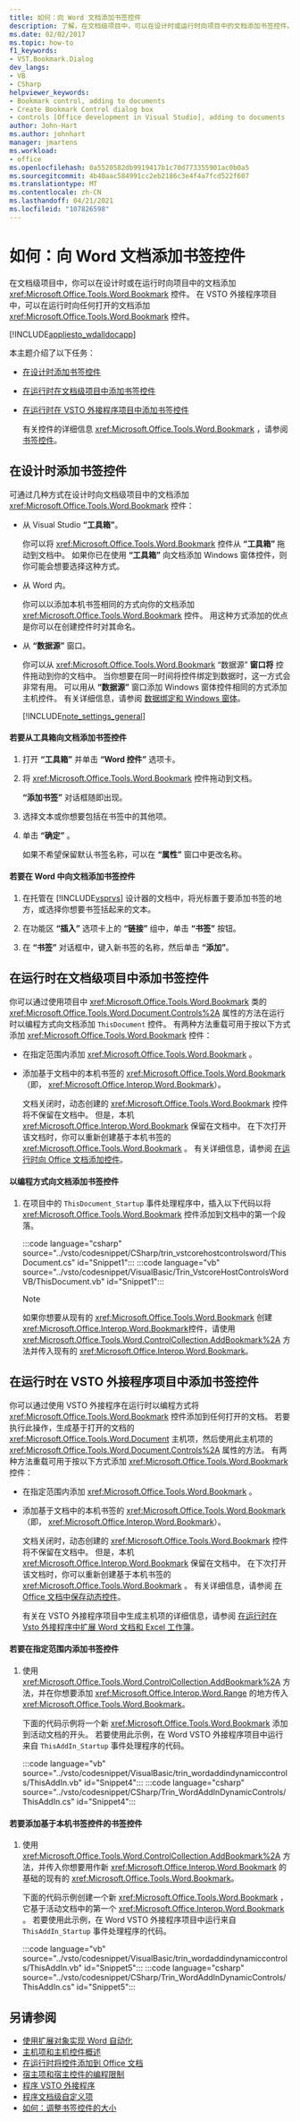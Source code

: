 ```yaml
---
title: 如何：向 Word 文档添加书签控件
description: 了解，在文档级项目中，可以在设计时或运行时向项目中的文档添加书签控件。
ms.date: 02/02/2017
ms.topic: how-to
f1_keywords:
- VST.Bookmark.Dialog
dev_langs:
- VB
- CSharp
helpviewer_keywords:
- Bookmark control, adding to documents
- Create Bookmark Control dialog box
- controls [Office development in Visual Studio], adding to documents
author: John-Hart
ms.author: johnhart
manager: jmartens
ms.workload:
- office
ms.openlocfilehash: 0a5520582db9919417b1c70d773355901ac0b0a5
ms.sourcegitcommit: 4b40aac584991cc2eb2186c3e4f4a7fcd522f607
ms.translationtype: MT
ms.contentlocale: zh-CN
ms.lasthandoff: 04/21/2021
ms.locfileid: "107826598"
---
```

# <a name="how-to-add-bookmark-controls-to-word-documents"></a>如何：向 Word 文档添加书签控件
  在文档级项目中，你可以在设计时或在运行时向项目中的文档添加 <xref:Microsoft.Office.Tools.Word.Bookmark> 控件。 在 VSTO 外接程序项目中，可以在运行时向任何打开的文档添加 <xref:Microsoft.Office.Tools.Word.Bookmark> 控件。

 [!INCLUDE[appliesto_wdalldocapp](../vsto/includes/appliesto-wdalldocapp-md.md)]

 本主题介绍了以下任务：

- [在设计时添加书签控件](#designtime)

- [在运行时在文档级项目中添加书签控件](#runtimedoclevel)

- [在运行时在 VSTO 外接程序项目中添加书签控件](#runtimeaddin)

  有关控件的详细信息 <xref:Microsoft.Office.Tools.Word.Bookmark> ，请参阅 [书签控件](../vsto/bookmark-control.md)。

## <a name="add-bookmark-controls-at-design-time"></a><a name="designtime"></a> 在设计时添加书签控件
 可通过几种方式在设计时向文档级项目中的文档添加 <xref:Microsoft.Office.Tools.Word.Bookmark> 控件：

- 从 Visual Studio **“工具箱”**。

   你可以将 <xref:Microsoft.Office.Tools.Word.Bookmark> 控件从 **“工具箱”** 拖动到文档中。 如果你已在使用 **“工具箱”** 向文档添加 Windows 窗体控件，则你可能会想要选择这种方式。

- 从 Word 内。

   你可以以添加本机书签相同的方式向你的文档添加 <xref:Microsoft.Office.Tools.Word.Bookmark> 控件。 用这种方式添加的优点是你可以在创建控件时对其命名。

- 从 **“数据源”** 窗口。

   你可以从 <xref:Microsoft.Office.Tools.Word.Bookmark> “数据源” **窗口将** 控件拖动到你的文档中。 当你想要在同一时间将控件绑定到数据时，这一方式会非常有用。 可以用从 **“数据源”** 窗口添加 Windows 窗体控件相同的方式添加主机控件。 有关详细信息，请参阅 [数据绑定和 Windows 窗体](/dotnet/framework/winforms/data-binding-and-windows-forms)。

  [!INCLUDE[note_settings_general](../sharepoint/includes/note-settings-general-md.md)]

#### <a name="to-add-a-bookmark-control-to-a-document-from-the-toolbox"></a>若要从工具箱向文档添加书签控件

1. 打开 **“工具箱”** 并单击 **“Word 控件”** 选项卡。

2. 将 <xref:Microsoft.Office.Tools.Word.Bookmark> 控件拖动到文档。

     **“添加书签”** 对话框随即出现。

3. 选择文本或你想要包括在书签中的其他项。

4. 单击 **“确定”** 。

     如果不希望保留默认书签名称，可以在 **“属性”** 窗口中更改名称。

#### <a name="to-add-a-bookmark-control-to-a-document-in-word"></a>若要在 Word 中向文档添加书签控件

1. 在托管在 [!INCLUDE[vsprvs](../sharepoint/includes/vsprvs-md.md)] 设计器的文档中，将光标置于要添加书签的地方，或选择你想要书签括起来的文本。

2. 在功能区 **“插入”** 选项卡上的 **“链接”** 组中，单击 **“书签”** 按钮。

3. 在 **“书签”** 对话框中，键入新书签的名称，然后单击 **“添加”**。

## <a name="add-bookmark-controls-at-run-time-in-a-document-level-project"></a><a name="runtimedoclevel"></a> 在运行时在文档级项目中添加书签控件
 你可以通过使用项目中 <xref:Microsoft.Office.Tools.Word.Bookmark> 类的 <xref:Microsoft.Office.Tools.Word.Document.Controls%2A> 属性的方法在运行时以编程方式向文档添加 `ThisDocument` 控件。 有两种方法重载可用于按以下方式添加 <xref:Microsoft.Office.Tools.Word.Bookmark> 控件：

- 在指定范围内添加 <xref:Microsoft.Office.Tools.Word.Bookmark> 。

- 添加基于文档中的本机书签的 <xref:Microsoft.Office.Tools.Word.Bookmark> （即， <xref:Microsoft.Office.Interop.Word.Bookmark>）。

  文档关闭时，动态创建的 <xref:Microsoft.Office.Tools.Word.Bookmark> 控件将不保留在文档中。 但是，本机 <xref:Microsoft.Office.Interop.Word.Bookmark> 保留在文档中。 在下次打开该文档时，你可以重新创建基于本机书签的 <xref:Microsoft.Office.Tools.Word.Bookmark> 。 有关详细信息，请参阅 [在运行时向 Office 文档添加控件](../vsto/adding-controls-to-office-documents-at-run-time.md)。

#### <a name="to-add-a-bookmark-control-to-a-document-programmatically"></a>以编程方式向文档添加书签控件

1. 在项目中的 `ThisDocument_Startup` 事件处理程序中，插入以下代码以将 <xref:Microsoft.Office.Tools.Word.Bookmark> 控件添加到文档中的第一个段落。

     :::code language="csharp" source="../vsto/codesnippet/CSharp/trin_vstcorehostcontrolsword/ThisDocument.cs" id="Snippet1":::
     :::code language="vb" source="../vsto/codesnippet/VisualBasic/Trin_VstcoreHostControlsWordVB/ThisDocument.vb" id="Snippet1":::

    > [!NOTE]
    > 如果你想要从现有的 <xref:Microsoft.Office.Tools.Word.Bookmark> 创建 <xref:Microsoft.Office.Interop.Word.Bookmark>控件，请使用 <xref:Microsoft.Office.Tools.Word.ControlCollection.AddBookmark%2A> 方法并传入现有的 <xref:Microsoft.Office.Interop.Word.Bookmark>。

## <a name="add-bookmark-controls-at-run-time-in-a-vsto-add-in-project"></a><a name="runtimeaddin"></a> 在运行时在 VSTO 外接程序项目中添加书签控件
 你可以通过使用 VSTO 外接程序在运行时以编程方式将 <xref:Microsoft.Office.Tools.Word.Bookmark> 控件添加到任何打开的文档。 若要执行此操作，生成基于打开的文档的 <xref:Microsoft.Office.Tools.Word.Document> 主机项，然后使用此主机项的 <xref:Microsoft.Office.Tools.Word.Document.Controls%2A> 属性的方法。 有两种方法重载可用于按以下方式添加 <xref:Microsoft.Office.Tools.Word.Bookmark> 控件：

- 在指定范围内添加 <xref:Microsoft.Office.Tools.Word.Bookmark> 。

- 添加基于文档中的本机书签的 <xref:Microsoft.Office.Tools.Word.Bookmark> （即， <xref:Microsoft.Office.Interop.Word.Bookmark>）。

  文档关闭时，动态创建的 <xref:Microsoft.Office.Tools.Word.Bookmark> 控件将不保留在文档中。 但是，本机 <xref:Microsoft.Office.Interop.Word.Bookmark> 保留在文档中。 在下次打开该文档时，你可以重新创建基于本机书签的 <xref:Microsoft.Office.Tools.Word.Bookmark> 。 有关详细信息，请参阅 [在 Office 文档中保存动态控件](../vsto/persisting-dynamic-controls-in-office-documents.md)。

  有关在 VSTO 外接程序项目中生成主机项的详细信息，请参阅 [在运行时在 Vsto 外接程序中扩展 Word 文档和 Excel 工作簿](../vsto/extending-word-documents-and-excel-workbooks-in-vsto-add-ins-at-run-time.md)。

#### <a name="to-add-a-bookmark-control-at-a-specified-range"></a>若要在指定范围内添加书签控件

1. 使用 <xref:Microsoft.Office.Tools.Word.ControlCollection.AddBookmark%2A> 方法，并在你想要添加 <xref:Microsoft.Office.Interop.Word.Range> 的地方传入 <xref:Microsoft.Office.Tools.Word.Bookmark>。

     下面的代码示例将一个新 <xref:Microsoft.Office.Tools.Word.Bookmark> 添加到活动文档的开头。 若要使用此示例，在 Word VSTO 外接程序项目中运行来自 `ThisAddIn_Startup` 事件处理程序的代码。

     :::code language="vb" source="../vsto/codesnippet/VisualBasic/trin_wordaddindynamiccontrols/ThisAddIn.vb" id="Snippet4":::
     :::code language="csharp" source="../vsto/codesnippet/CSharp/Trin_WordAddInDynamicControls/ThisAddIn.cs" id="Snippet4":::

#### <a name="to-add-a-bookmark-control-that-is-based-on-a-native-bookmark-control"></a>若要添加基于本机书签控件的书签控件

1. 使用 <xref:Microsoft.Office.Tools.Word.ControlCollection.AddBookmark%2A> 方法，并传入你想要用作新 <xref:Microsoft.Office.Interop.Word.Bookmark> 的基础的现有的 <xref:Microsoft.Office.Tools.Word.Bookmark>。

     下面的代码示例创建一个新 <xref:Microsoft.Office.Tools.Word.Bookmark> ，它基于活动文档中的第一个 <xref:Microsoft.Office.Interop.Word.Bookmark> 。 若要使用此示例，在 Word VSTO 外接程序项目中运行来自 `ThisAddIn_Startup` 事件处理程序的代码。

     :::code language="vb" source="../vsto/codesnippet/VisualBasic/trin_wordaddindynamiccontrols/ThisAddIn.vb" id="Snippet5":::
     :::code language="csharp" source="../vsto/codesnippet/CSharp/Trin_WordAddInDynamicControls/ThisAddIn.cs" id="Snippet5":::

## <a name="see-also"></a>另请参阅
- [使用扩展对象实现 Word 自动化](../vsto/automating-word-by-using-extended-objects.md)
- [主机项和主机控件概述](../vsto/host-items-and-host-controls-overview.md)
- [在运行时将控件添加到 Office 文档](../vsto/adding-controls-to-office-documents-at-run-time.md)
- [宿主项和宿主控件的编程限制](../vsto/programmatic-limitations-of-host-items-and-host-controls.md)
- [程序 VSTO 外接程序](../vsto/programming-vsto-add-ins.md)
- [程序文档级自定义项](../vsto/programming-document-level-customizations.md)
- [如何：调整书签控件的大小](../vsto/how-to-resize-bookmark-controls.md)
